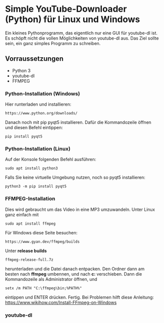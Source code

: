 # Simple YouTube-Downloader (Python) für Linux und Windows
Ein kleines Pythonprogramm, das eigentlich nur eine GUI für youtube-dl ist. Es schöpft nicht die vollen Möglichkeiten von youtube-dl aus. Das Ziel sollte sein, ein ganz simples Programm zu schreiben.

## Vorraussetzungen
- Python 3
- youtube-dl
- FFMPEG

### Python-Installation (Windows)
Hier runterladen und installieren:
```
https://www.python.org/downloads/
```
Danach noch mit pip pyqt5 installieren. Dafür die Kommandozeile öffnen und diesen Befehl eintippen:
```
pip install pyqt5
```

### Python-Installation (Linux)
Auf der Konsole folgenden Befehl ausführen:
```
sudo apt install python3
```
Falls Sie keine virtuelle Umgebung nutzen, noch so pyqt5 installieren:
```
python3 -m pip install pyqt5
```

### FFMPEG-Installation
Dies wird gebraucht um das Video in eine MP3 umzuwandeln.
Unter Linux ganz einfach mit
```
sudo apt install ffmpeg
```
Für Windows diese Seite besuchen:
```
https://www.gyan.dev/ffmpeg/builds
```
Unter **release builds**
```
ffmpeg-release-full.7z
```
herunterladen und die Datei danach entpacken. Den Ordner dann am besten nach **ffmpeg** umbennen, und nach **c:** verschieben. Dann die Kommandozeile als Administrator öffnen, und
```
setx /m PATH "C:\ffmpeg\bin;%PATH%"
```
eintippen und ENTER drücken. Fertig.
Bei Problemen hilft diese Anleitung: https://www.wikihow.com/Install-FFmpeg-on-Windows

### youtube-dl
